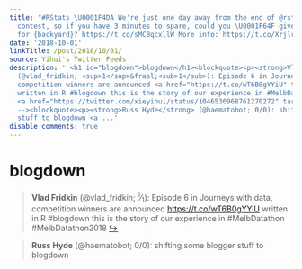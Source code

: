 ```yaml
---
title: "#RStats \U0001F4DA We're just one day away from the end of @rstudio Bookdown
  contest, so if you have 3 minutes to spare, could you \U0001F64F give a like \U0001F5A4
  for {backyard}? https://t.co/sMC8qcxllW More info: https://t.co/XrjlrIyGwY https://t.co/DTJu2Uljop"
date: '2018-10-01'
linkTitle: /post/2018/10/01/
source: Yihui's Twitter Feeds
description: ' <h1 id="blogdown">blogdown</h1><blockquote><p><strong>Vlad Fridkin</strong>
  (@vlad_fridkin; <sup>1</sup>&frasl;<sub>1</sub>): Episode 6 in Journeys with data,
  competition winners are announced <a href="https://t.co/wT6B0gYYiU" target="_blank">https://t.co/wT6B0gYYiU</a>
  written in R #blogdown this is the story of our experience in #MelbDatathon #MelbDatathon2018
  <a href="https://twitter.com/xieyihui/status/1046536968761270272" target="_blank">&#8618;</a></p></blockquote><!--
  --><blockquote><p><strong>Russ Hyde</strong> (@haematobot; 0/0): shifting some blogger
  stuff to blogdown <a ...'
disable_comments: true
---
```

 <h1 id="blogdown">blogdown</h1><blockquote><p><strong>Vlad Fridkin</strong> (@vlad_fridkin; <sup>1</sup>&frasl;<sub>1</sub>): Episode 6 in Journeys with data, competition winners are announced <a href="https://t.co/wT6B0gYYiU" target="_blank">https://t.co/wT6B0gYYiU</a> written in R #blogdown this is the story of our experience in #MelbDatathon #MelbDatathon2018 <a href="https://twitter.com/xieyihui/status/1046536968761270272" target="_blank">&#8618;</a></p></blockquote><!-- --><blockquote><p><strong>Russ Hyde</strong> (@haematobot; 0/0): shifting some blogger stuff to blogdown <a ...